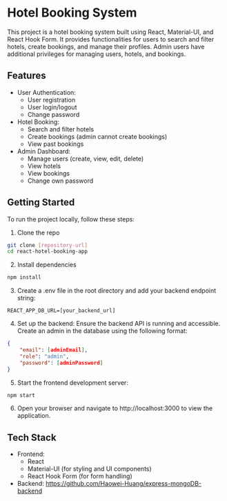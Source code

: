 # Hotel Booking System

This project is a hotel booking system built using React, Material-UI, and React Hook Form. It provides functionalities for users to search and filter hotels, create bookings, and manage their profiles. Admin users have additional privileges for managing users, hotels, and bookings.

## Features

- User Authentication:
    - User registration
    - User login/logout
    - Change password
- Hotel Booking:
    - Search and filter hotels
    - Create bookings (admin cannot create bookings)
    - View past bookings
- Admin Dashboard:
    - Manage users (create, view, edit, delete)
    - View hotels
    - View bookings
    - Change own password

## Getting Started
To run the project locally, follow these steps:
1. Clone the repo
``` bash
git clone [repository-url]
cd react-hotel-booking-app
```
2. Install dependencies
``` bash
npm install
```
3. Create a .env file in the root directory and add your backend endpoint string:
```env
REACT_APP_DB_URL=[your_backend_url]
```
4. Set up the backend:
Ensure the backend API is running and accessible.
Create an admin in the database using the following format:
``` json
{
    "email": [adminEmail],
    "role": "admin",
    "password": [adminPassword]
}
```
5. Start the frontend development server:
``` bash
npm start
```
6. Open your browser and navigate to http://localhost:3000 to view the application.

## Tech Stack
- Frontend:
    - React
    - Material-UI (for styling and UI components)
    - React Hook Form (for form handling)
- Backend:
    https://github.com/Haowei-Huang/express-mongoDB-backend
